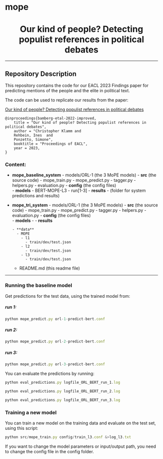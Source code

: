 # mope

<h1 align="center">
<span>Our kind of people? Detecting populist references in political debates</span>
</h1>

------------------------
## Repository Description

This repository contains the code for our EACL 2023 Findings paper for predicting mentions of the people and the elite in political text. 

The code can be used to replicate our results from the paper:

<a href="https://aclanthology.org/xx.pdf">Our kind of people? Detecting populist references in political debates</a>


```
@inproceedings{bamberg-etal-2022-improved,
    title = "Our kind of people? Detecting populist references in political debates",
    author = "Christopher Klamm and
    Rehbein, Ines  and
    Ponzetto, Simone",
    booktitle = "Proceedings of EACL",
    year = 2023,
}
```

### Content:

- **mope_baseline_system** 
      - models/ORL-1 (the 3 MoPE models)
      - **src** (the source code)
        - mope_train.py
        - mope_predict.py
        - tagger.py
        - helpers.py
        - evaluation.py
      - **config** (the config files)  
      - **models**
        - BERT-MOPE-L3
          - run[1-3]
      - **results**
        - (folder for system predictions and results)


- **mope_tri_system** 
      - models/ORL-1 (the 3 MoPE models)
      - **src** (the source code)
        - mope_train.py
        - mope_predict.py
        - tagger.py
        - helpers.py
        - evaluation.py
      - **config** (the config files)  
      - **models**
        - 
      - **results**

      - **data**
        - MOPE
          - l1
            - train/dev/test.json
          - l2
            - train/dev/test.json
          - l3
            - train/dev/test.json

    - README.md (this readme file)


------------------------

### Running the baseline model

Get predictions for the test data, using the trained model from:

##### run 1:
```typescript
python mope_predict.py orl-1-predict-bert.conf
```

##### run 2:
```typescript
python mope_predict.py orl-2-predict-bert.conf
```

##### run 3:
```typescript
python mope_predict.py orl-3-predict-bert.conf
```


You can evaluate the predictions by running:

```typescript
python eval_predictions.py logfile_ORL_BERT_run_1.log 

python eval_predictions.py logfile_ORL_BERT_run_2.log 

python eval_predictions.py logfile_ORL_BERT_run_3.log 
```

### Training a new model

You can train a new model on the training data and evaluate on the test set, using this script:

```typescript
python src/mope_train.py config/train_l3.conf &>log_l3.txt 
```
If you want to change the model parameters or input/output path, you need to change the config file in the config folder.  

